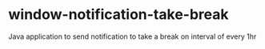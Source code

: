 # window-notification-take-break
Java application to send notification to take a break on interval of every 1hr
